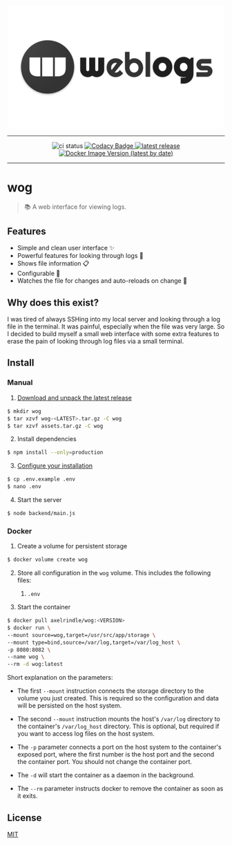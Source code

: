 ![header](header.png)

----

<p align="center">
  <img alt="ci status" src="https://github.com/axelrindle/wog/workflows/CI/badge.svg">
  <a href="https://app.codacy.com/app/axel.rindle/wog?utm_source=github.com&utm_medium=referral&utm_content=axelrindle/wog&utm_campaign=badger">
    <img alt="Codacy Badge" src="https://api.codacy.com/project/badge/Grade/43ca5dba403b4a75bdf6d285d6d8f994">
  </a>
  <a href="https://github.com/axelrindle/wog/releases">
    <img alt="latest release" src="https://img.shields.io/github/v/release/axelrindle/wog?include_prereleases">
  </a>
  <a href="https://hub.docker.com/repository/docker/axelrindle/wog">
    <img alt="Docker Image Version (latest by date)" src="https://img.shields.io/docker/v/axelrindle/wog?color=0db7ed&label=image&logo=docker&logoColor=0db7ed">
  </a>
</p>

----

# wog

> :books: A web interface for viewing logs.

## Features

- Simple and clean user interface :sparkles:
- Powerful features for looking through logs :muscle:
- Shows file information :clipboard:
- Configurable :pencil:
- Watches the file for changes and auto-reloads on change :bell:

## Why does this exist?

I was tired of always SSHing into my local server and looking through a log file in the terminal. It was painful, especially when the file was very large. So I decided to build myself a small web interface with some extra features to erase the pain of looking through log files via a small terminal.

## Install

### Manual

1. [Download and unpack the latest release](https://github.com/axelrindle/wog/releases)

```bash
$ mkdir wog
$ tar xzvf wog-<LATEST>.tar.gz -C wog
$ tar xzvf assets.tar.gz -C wog
```

2. Install dependencies

```bash
$ npm install --only=production
```

3. [Configure your installation](https://github.com/axelrindle/wog/wiki/Configuration)

```bash
$ cp .env.example .env
$ nano .env
```

4. Start the server

```bash
$ node backend/main.js
```

### Docker

1. Create a volume for persistent storage

```bash
$ docker volume create wog
```

2. Store all configuration in the `wog` volume. This includes the following files:
   
   1. `.env`

3. Start the container

```bash
$ docker pull axelrindle/wog:<VERSION>
$ docker run \
--mount source=wog,target=/usr/src/app/storage \
--mount type=bind,source=/var/log,target=/var/log_host \
-p 8080:8082 \
--name wog \
--rm -d wog:latest
```

Short explanation on the parameters:

- The first `--mount` instruction connects the storage directory to the volume you just created. This is required so the configuration and data will be persisted on the host system.

- The second `--mount` instruction mounts the host's `/var/log` directory to the container's `/var/log_host` directory. This is optional, but required if you want to access log files on the host system.

- The `-p` parameter connects a port on the host system to the container's exposed port, where the first number is the host port and the second the container port. You should not change the container port.

- The `-d` will start the container as a daemon in the background.

- The `--rm` parameter instructs docker to remove the container as soon as it exits.

## License

[MIT](LICENSE)
